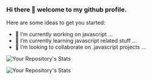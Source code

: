 ### Hi there 👋 welcome to my github profile.


<!-- **gudlad/gudlad** is a ✨ _special_ ✨ repository because its `README.md` (this file) appears on your GitHub profile. -->

Here are some ideas to get you started:

- 🔭 I’m currently working on javascript ...
- 🌱 I’m currently learning javascript related stuff ...
- 👯 I’m looking to collaborate on .javascript projects ...
<!-- - 🤔 I’m looking for help with ...
- 💬 Ask me about ...
- 📫 How to reach me: ...
- 😄 Pronouns: ...
- ⚡ Fun fact: ... -->

 
![Your Repository's Stats](https://github-readme-stats.vercel.app/api?username=gudlad&show_icons=true)


![Your Repository's Stats](https://github-readme-stats.vercel.app/api/top-langs/?username=gudlad&theme=blue-green)
  
